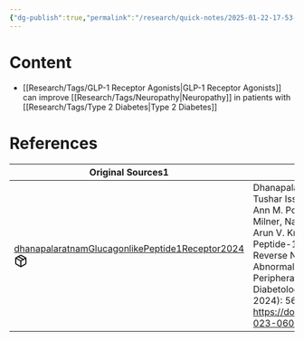 ```yaml
---
{"dg-publish":true,"permalink":"/research/quick-notes/2025-01-22-17-53-15/","updated":"2025-01-28T19:11:02-05:00"}
---
```


# Content
- [[Research/Tags/GLP-1 Receptor Agonists\|GLP-1 Receptor Agonists]] can improve [[Research/Tags/Neuropathy\|Neuropathy]] in patients with [[Research/Tags/Type 2 Diabetes\|Type 2 Diabetes]]
# References
<div><table class="dataview table-view-table"><thead class="table-view-thead"><tr class="table-view-tr-header"><th class="table-view-th"><span>Original Sources</span><span class="dataview small-text">1</span></th><th class="table-view-th"><span>Citations</span></th></tr></thead><tbody class="table-view-tbody"><tr><td><span><a data-tooltip-position="top" aria-label="Research/Evidence Sources/dhanapalaratnamGlucagonlikePeptide1Receptor2024.md" data-href="Research/Evidence Sources/dhanapalaratnamGlucagonlikePeptide1Receptor2024.md" href="Research/Evidence Sources/dhanapalaratnamGlucagonlikePeptide1Receptor2024.md" class="internal-link" target="_blank" rel="noopener nofollow" fileclass-name="Research Links">dhanapalaratnamGlucagonlikePeptide1Receptor2024</a><a class="metadata-menu fileclass-icon"><svg xmlns="http://www.w3.org/2000/svg" width="24" height="24" viewBox="0 0 24 24" fill="none" stroke="currentColor" stroke-width="2" stroke-linecap="round" stroke-linejoin="round" class="svg-icon lucide-package"><path d="m7.5 4.27 9 5.15"></path><path d="M21 8a2 2 0 0 0-1-1.73l-7-4a2 2 0 0 0-2 0l-7 4A2 2 0 0 0 3 8v8a2 2 0 0 0 1 1.73l7 4a2 2 0 0 0 2 0l7-4A2 2 0 0 0 21 16Z"></path><path d="m3.3 7 8.7 5 8.7-5"></path><path d="M12 22V12"></path></svg></a></span></td><td><span>Dhanapalaratnam, Roshan, Tushar Issar, Alexandra T. K. Lee, Ann M. Poynten, Kerry-Lee Milner, Natalie C. G. Kwai, and Arun V. Krishnan. “Glucagon-like Peptide-1 Receptor Agonists Reverse Nerve Morphological Abnormalities in Diabetic Peripheral Neuropathy.” Diabetologia 67, no. 3 (March 2024): 561–66. <a rel="noopener nofollow" class="external-link" href="https://doi.org/10.1007/s00125-023-06072-6" target="_blank">https://doi.org/10.1007/s00125-023-06072-6</a>.</span></td></tr></tbody></table></div>


